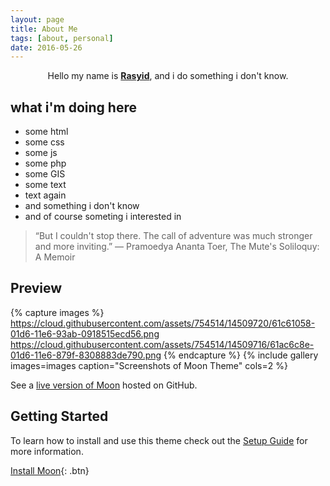 ```yaml
---
layout: page
title: About Me
tags: [about, personal]
date: 2016-05-26
---
```

    
<center>Hello my name is <a href="http://dalimunthe.github.io"><b>Rasyid</b></a>, and i do something i don't know.</center>

## what i'm doing here
* some html
* some css
* some js
* some php
* some GIS
* some text
* text again
* and something i don't know
* and of course someting i interested in


> “But I couldn't stop there. The call of adventure was much stronger and more inviting.” 
― Pramoedya Ananta Toer, The Mute's Soliloquy: A Memoir

## Preview

{% capture images %}
    https://cloud.githubusercontent.com/assets/754514/14509720/61c61058-01d6-11e6-93ab-0918515ecd56.png
    https://cloud.githubusercontent.com/assets/754514/14509716/61ac6c8e-01d6-11e6-879f-8308883de790.png
{% endcapture %}
{% include gallery images=images caption="Screenshots of Moon Theme" cols=2 %}

See a [live version of Moon](http://taylantatli.github.io/Moon) hosted on GitHub.

## Getting Started

To learn how to install and use this theme check out the [Setup Guide](http://taylantatli.me/Moon/moon-theme/) for more information.
      
[Install Moon](https://github.com/TaylanTatli/Moon){: .btn}
